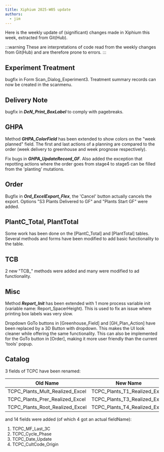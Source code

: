```yaml
---
title: Xiphium 2025-W05 update
authors:
  - jim
---
```


Here is the weekly update of (significant) changes made in Xiphium this week, extracted from Git(Hub).

:::warning
These are interpretations of code read from the weekly changes from Git(Hub) and are therefore prone to errors.
:::

<!--truncate-->

## Experiment Treatment
bugfix in Form Scan_Dialog_Experiment3. Treatment summary records can now be created in the scanmenu.

## Delivery Note
bugfix in ***DeN_Print_BoxLabel*** to comply with pagebreaks.

## GHPA
Method ***GHPA_ColorField*** has been extended to show colors on the "week planned" field. The first and last actions of a planning are compared to the order (week delivery to greenhouse and week prognose respectively).

Fix bugs in ***GHPA_UpdateRecord_GF***. Also added the exception that repotting actions where the order goes from stage4 to stage5 can be filled from the 'planting' mutations.

## Order
Bugfix in ***Ord_ExcelExport_Flex***, the 'Cancel' button actually cancels the export. Options "S3 Plants Delivered to GF" and "Plants Start GF" were added.

## PlantC_Total, PlantTotal
Some work has been done on the [PlantC_Total] and [PlantTotal] tables. Several methods and forms have been modified to add basic functionality to the table.

## TCB
2 new "TCB_" methods were added and many were modified to ad functionality.

## Misc
Method ***Report_Init*** has been extended with 1 more process variable init (variable name: Report_SpacerHeight). This is used to fix an issue where printing box labels was very slow.

Dropdown GoTo buttons in [Greenhouse_Field] and [GH_Plan_Action] have been replaced by a 3D Button with dropdown. This makes the UI look cleaner while offering the same functionality. This can also be implemented for the GoTo button in [Order], making it more user friendly than the current 'tools' popup.

## Catalog
3 fields of TCPC have been renamed:

| Old Name                        | New Name                      |
| ------------------------------- | ----------------------------- |
| TCPC_Plants_Mult_Realized_Excel | TCPC_Plants_T1_Realized_Excel |
| TCPC_Plants_Prer_Realized_Excel | TCPC_Plants_T3_Realized_Excel |
| TCPC_Plants_Root_Realized_Excel | TCPC_Plants_T4_Realized_Excel |
and 14 fields were added (of which 4 got an actual fieldName):
1. TCPC_MF_Last_3C
2. TCPC_Cycle_Phase
3. TCPC_Date_Update
4. TCPC_CultCode_Origin